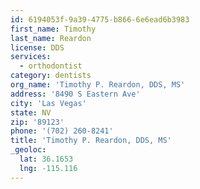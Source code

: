 ```yaml
---
id: 6194053f-9a39-4775-b866-6e6ead6b3983
first_name: Timothy
last_name: Reardon
license: DDS
services:
  - orthodontist
category: dentists
org_name: 'Timothy P. Reardon, DDS, MS'
address: '8490 S Eastern Ave'
city: 'Las Vegas'
state: NV
zip: '89123'
phone: '(702) 260-8241'
title: 'Timothy P. Reardon, DDS, MS'
_geoloc:
  lat: 36.1653
  lng: -115.116
---
```

